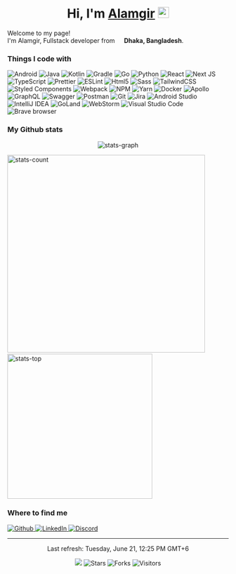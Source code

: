 <h1 align="center">Hi, I'm
  <a href="https://www.alamgir.dev">Alamgir</a>
  <img src="https://media.giphy.com/media/hvRJCLFzcasrR4ia7z/giphy.gif" width="25px">
</h1>

<p>Welcome to my page!
  </br>
  I'm Alamgir, Fullstack developer from <img src="https://cdn-icons-png.flaticon.com/512/197/197509.png" width="13" />
  <b>Dhaka, Bangladesh</b>.
</p>

<h3>Things I code with</h3>
<p>
  <img alt="Android"
    src="https://img.shields.io/badge/Android-3DDC84?style=for-the-badge&logo=android&logoColor=white" />
  <img alt="Java" src="https://img.shields.io/badge/java-%23ED8B00.svg?style=for-the-badge&logo=java&logoColor=white" />
  <img alt="Kotlin"
    src="https://img.shields.io/badge/kotlin-%230095D5.svg?style=for-the-badge&logo=kotlin&logoColor=white" />
  <img alt="Gradle"
    src="https://img.shields.io/badge/Gradle-02303A.svg?style=for-the-badge&logo=Gradle&logoColor=white" />
  <img alt="Go" src="https://img.shields.io/badge/go-%2300ADD8.svg?style=for-the-badge&logo=go&logoColor=white" />
  <img alt="Python" src="https://img.shields.io/badge/python-3670A0?style=for-the-badge&logo=python&logoColor=white" />
  <img alt="React"
    src="https://img.shields.io/badge/react-%2320232a.svg?style=for-the-badge&logo=react&logoColor=white" />
  <img alt="Next JS" src="https://img.shields.io/badge/Next-black?style=for-the-badge&logo=next.js&logoColor=white" />
  <img alt="TypeScript"
    src="https://img.shields.io/badge/typescript-%23007ACC.svg?style=for-the-badge&logo=typescript&logoColor=white" />
  <img alt="Prettier"
    src="https://img.shields.io/badge/-Prettier-F7B93E?style=for-the-badge&logo=prettier&logoColor=white" />
  <img alt="ESLint" src="https://img.shields.io/badge/ESLint-4B3263?style=for-the-badge&logo=eslint&logoColor=white" />
  <img alt="Html5" src="https://img.shields.io/badge/-HTML5-E34F26?style=for-the-badge&logo=html5&logoColor=white" />
  <img alt="Sass" src="https://img.shields.io/badge/-Sass-CC6699?style=for-the-badge&logo=sass&logoColor=white" />
  <img alt="TailwindCSS"
    src="https://img.shields.io/badge/tailwindcss-%2338B2AC.svg?style=for-the-badge&logo=tailwind-css&logoColor=white" />
  <img alt="Styled Components"
    src="https://img.shields.io/badge/-Styled_Components-db7092?style=for-the-badge&logo=styled-components&logoColor=white" />
  <img alt="Webpack"
    src="https://img.shields.io/badge/-Webpack-8DD6F9?style=for-the-badge&logo=webpack&logoColor=white" />
  <img alt="NPM" src="https://img.shields.io/badge/-NPM-CB3837?style=for-the-badge&logo=npm&logoColor=white" />
  <img alt="Yarn" src="https://img.shields.io/badge/yarn-%232C8EBB.svg?style=for-the-badge&logo=yarn&logoColor=white" />
  <img alt="Docker" src="https://img.shields.io/badge/-Docker-46a2f1?style=for-the-badge&logo=docker&logoColor=white" />
  <img alt="Apollo"
    src="https://img.shields.io/badge/-Apollo%20GraphQL-311C87?style=for-the-badge&logo=apollo-graphql&logoColor=white" />
  <img alt="GraphQL"
    src="https://img.shields.io/badge/-GraphQL-E10098?style=for-the-badge&logo=graphql&logoColor=white" />
  <img alt="Swagger"
    src="https://img.shields.io/badge/-Swagger-%23Clojure?style=for-the-badge&logo=swagger&logoColor=white" />
  <img alt="Postman"
    src="https://img.shields.io/badge/Postman-FF6C37?style=for-the-badge&logo=postman&logoColor=white" />
  <img alt="Git" src="https://img.shields.io/badge/-Git-F05032?style=for-the-badge&logo=git&logoColor=white" />
  <img alt="Jira" src="https://img.shields.io/badge/jira-%230A0FFF.svg?style=for-the-badge&logo=jira&logoColor=white" />
  <img alt="Android Studio"
    src="https://img.shields.io/badge/Android%20Studio-3DDC84.svg?style=for-the-badge&logo=android-studio&logoColor=white" />
  <img alt="IntelliJ IDEA"
    src="https://img.shields.io/badge/IntelliJIDEA-000000.svg?style=for-the-badge&logo=intellij-idea&logoColor=white" />
  <img alt="GoLand" src="https://img.shields.io/badge/GoLand-0f0f0f?style=for-the-badge&logo=goland&logoColor=white" />
  <img alt="WebStorm"
    src="https://img.shields.io/badge/webstorm-143?style=for-the-badge&logo=webstorm&logoColor=white" />
  <img alt="Visual Studio Code"
    src="https://img.shields.io/badge/Visual%20Studio%20Code-0078d7.svg?style=for-the-badge&logo=visual-studio-code&logoColor=white" />
  <img alt="Brave browser"
    src="https://img.shields.io/badge/-Brave_Browser-FB542B?style=for-the-badge&logo=brave&logoColor=white" />
</p>

<h3>My Github stats</h3>
<p align="center">
  <img
    src="https://activity-graph.herokuapp.com/graph?username=iam-alamgir&custom_title=Alamgir%27s%20activity%20graph&theme=gotham"
    alt="stats-graph" />
</p>
<p align="left">
  <img src="https://github-readme-stats.vercel.app/api?username=iam-alamgir&show_icons=true&theme=gotham&hide=prs"
    width="450" alt="stats-count" />
  <!--    
   &nbsp;
   &nbsp;
   <img src="http://github-readme-streak-stats.herokuapp.com?user=iam-alamgir&theme=gotham&border=e4e2e2&fire=f65b3a" width="270"  alt="stats-contrib" />
  -->
  &nbsp;
  &nbsp;
  <img src="https://github-readme-stats.vercel.app/api/top-langs/?username=iam-alamgir&layout=compact&theme=gotham"
    width="330" alt="stats-top" />
</p>

<h3>Where to find me</h3>
<p>
  <a href="https://github.com/iam-alamgir" target="_blank">
    <img alt="Github"
      src="https://img.shields.io/badge/GitHub-%2312100E.svg?&style=for-the-badge&logo=Github&logoColor=white" />
  </a>
  <a href="https://www.linkedin.com/in/iam-alamgir" target="_blank">
    <img alt="LinkedIn"
      src="https://img.shields.io/badge/linkedin-%230077B5.svg?&style=for-the-badge&logo=linkedin&logoColor=white" />
  </a>
  <a href="https://discordapp.com/users/505122683684388874" target="_blank">
    <img alt="Discord" src="https://dcbadge.vercel.app/api/shield/505122683684388874" />
  </a>
</p>

------------
<p align="center">
  Last refresh: Tuesday, June 21, 12:25 PM GMT+6
  <br />
</p>

<p align="center">
  <img src="https://github.com/iam-alamgir/iam-alamgir/workflows/README%20build/badge.svg" />
  <img alt="Stars" src="https://img.shields.io/github/stars/iam-alamgir/iam-alamgir?style=flat&labelColor=343b41" />
  <img alt="Forks" src="https://img.shields.io/github/forks/iam-alamgir/iam-alamgir?style=flat&labelColor=343b41" />
  <img alt="Visitors" src="https://pageview.vercel.app/?github_user=iam-alamgir" />
</p>
